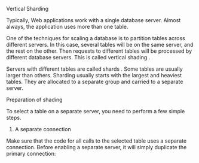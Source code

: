 Vertical Sharding

Typically, Web applications work with a single database server. Almost always, the application uses more than one table. 

One of the techniques for scaling a database is to partition tables across different servers. In this case, several tables will be on the same server, and the rest on the other. Then requests to different tables will be processed by different database servers. This is called vertical shading . 

Servers with different tables are called shards . Some tables are usually larger than others. Sharding usually starts with the largest and heaviest tables. They are allocated to a separate group and carried to a separate server.

Preparation of shading

To select a table on a separate server, you need to perform a few simple steps.

1. A separate connection

Make sure that the code for all calls to the selected table uses a separate connection. Before enabling a separate server, it will simply duplicate the primary connection:

<?
$con = mysql_connect('10.10.0.1');
$con_photos = mysql_connect('10.10.0.1');

#...
mysql_query('SELECT * FROM users ...', $con);

#...
mysql_query('SELECT * FROM photos ...', $con_photos);
# Duplicate connections for selected tables

2. Making a copy

Next, you need to create a complete copy of the selected tables on the new server. In a simple case, you can use a dump and stop the entire site for the period of the copy creation. To do this without a pause, you should use replication . In this case, the replica of the required tables is configured on the new server. As the Master, the old server will act, and the new one will be Slave.

3. Toggle connection

After that, just switch the connection to a new server:

<?
$con = mysql_connect('10.10.0.1');
$con_photos = mysql_connect('10.10.0.2');

#...
# We now use two different connections for different tables

If you used replication to create a copy, you must stop it.

Working from the application

In the application, we will work with different connections for different tables:

<?
$con = mysql_connect('10.10.0.1');
$con_photos = mysql_connect('10.10.0.2');

#...
mysql_query('SELECT * FROM users ...', $con);

#...
mysql_query('SELECT * FROM photos ...', $con_photos);
# we use different connections for the corresponding tables

This means that we will have as many connections as there are shards. Their number may be large, so it's better to use the lazy resource loading technique to establish connections.

JOINs

It is clear that JOIN two tables on different servers can not be done. There are two ways to solve this problem.

Groups of tables

Often JOIN requests take place only between a group of tables that are logically related to each other. For example, tables that store data about albums and photos of users:

photos list of photos, contains album_id
albums list of albums
In this case, it is more convenient to put a whole group of these tables on a separate shard at once. This will allow JOIN to be used within this group.

Selection in the application

In another version, the functionality of JOIN'a will have to be transferred to the application. For example, such a query:

SELECT * FROM photos p JOIN albums a ON (a.id = p.album_id) WHERE a.user_id = 1
# Select all photos from user 1

If the users and albums tables are on different servers, you can get the same result like this:

<?

# ...
$q = mysql_query('SELECT * FROM albums WHERE user_id = 1', $connection_albums);
$albums = mysql_fetch_all($q);


# получаем список ID альбомов пользователя
foreach ( $albums as $album ) $album_ids[] = $album['id'];


# выбираем все фотки для указанных альбомов
$q = mysql_query('SELECT * FROM photos WHERE album_id IN (' . implode(',', $album_ids) . ')', $connection_photos)
# Do two requests instead of one JOIN'a

fault tolerance

The probability of failure of database servers increases with the increase in their number. 

To ensure fault tolerance, you must back up the database servers using replication . In this case, each shard will have a backup server with a copy of the data.

In the event of failure of one of the shards, it will be sufficient to switch its connection to the standby server:

<?
$con = mysql_connect('10.10.0.1');
$con_photos = mysql_connect('10.10.0.2');
$con_photos = mysql_connect('10.10.0.3');

#...
# To use the backup server it will be enough to change the connection parameters

The most important

Vertical sharding is a convenient mechanism for scaling databases. Selecting logically linked groups of tables into separate shards will even allow you to use JOINs. Be sure to use the redundancy scheme to increase the resiliency in shading. Start with the largest and heaviest tables. For particularly large tables, use the horizontal shading technique .